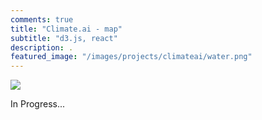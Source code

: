 ```yaml
---
comments: true
title: "Climate.ai - map"
subtitle: "d3.js, react"
description: .
featured_image: "/images/projects/climateai/water.png"
---
```

![](/images/projects/climateai/water.gif)

In Progress...



<!-- <div class="gallery" data-columns="3">
	<img src="/images/projects/andrew-globe/1.png">
	<img src="/images/projects/andrew-globe/2.png">
  <img src="/images/projects/andrew-globe/3.png">
</div> -->
